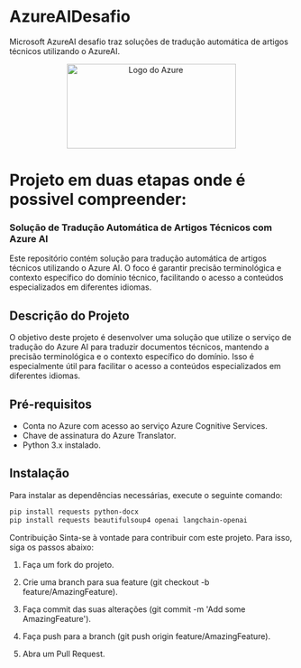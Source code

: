 # AzureAIDesafio
Microsoft AzureAI desafio traz soluções de tradução automática de artigos técnicos utilizando o AzureAI. 

<p align="center">
  <img src="https://azure.microsoft.com/svghandler/azure-ai?width=600&height=315" alt="Logo do Azure" width="300" height="150">
</p>




# Projeto em duas etapas onde é possivel compreender:

### Solução de Tradução Automática de Artigos Técnicos com Azure AI

Este repositório contém solução para tradução automática de artigos técnicos utilizando o Azure AI. O foco é garantir precisão terminológica e contexto específico do domínio técnico, facilitando o acesso a conteúdos especializados em diferentes idiomas.

## Descrição do Projeto

O objetivo deste projeto é desenvolver uma solução que utilize o serviço de tradução do Azure AI para traduzir documentos técnicos, mantendo a precisão terminológica e o contexto específico do domínio. Isso é especialmente útil para facilitar o acesso a conteúdos especializados em diferentes idiomas.

## Pré-requisitos

- Conta no Azure com acesso ao serviço Azure Cognitive Services.
- Chave de assinatura do Azure Translator.
- Python 3.x instalado.


## Instalação

Para instalar as dependências necessárias, execute o seguinte comando:

```bash
pip install requests python-docx
pip install requests beautifulsoup4 openai langchain-openai
```


Contribuição
Sinta-se à vontade para contribuir com este projeto. Para isso, siga os passos abaixo:

1. Faça um fork do projeto.

2. Crie uma branch para sua feature (git checkout -b feature/AmazingFeature).

3. Faça commit das suas alterações (git commit -m 'Add some AmazingFeature').

4. Faça push para a branch (git push origin feature/AmazingFeature).

5. Abra um Pull Request.


